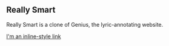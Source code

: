## Really Smart
Really Smart is a clone of Genius, the lyric-annotating website. 

[I'm an inline-style link](https://really-smart.herokuapp.com/#/)